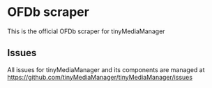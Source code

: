 OFDb scraper
==================

This is the official OFDb scraper for tinyMediaManager

## Issues
All issues for tinyMediaManager and its components are managed at https://github.com/tinyMediaManager/tinyMediaManager/issues
